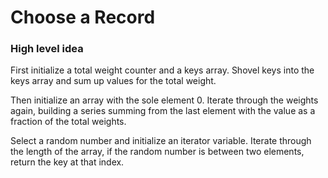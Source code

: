 # Choose a Record

### High level idea

First initialize a total weight counter and a keys array.  Shovel keys into the keys array and sum up values for the total weight.  

Then initialize an array with the sole element 0.  Iterate through the weights again, building a series summing from the last element with the value as a fraction of the total weights.  

Select a random number and initialize an iterator variable.  Iterate through the length of the array, if the random number is between two elements, return the key at that index.  
